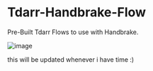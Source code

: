 # Tdarr-Handbrake-Flow
Pre-Built Tdarr Flows to use with Handbrake. 

![image](https://github.com/user-attachments/assets/4a138fd9-cc67-46ca-a659-cf561a7541fb)

this will be updated whenever i have time :) 
